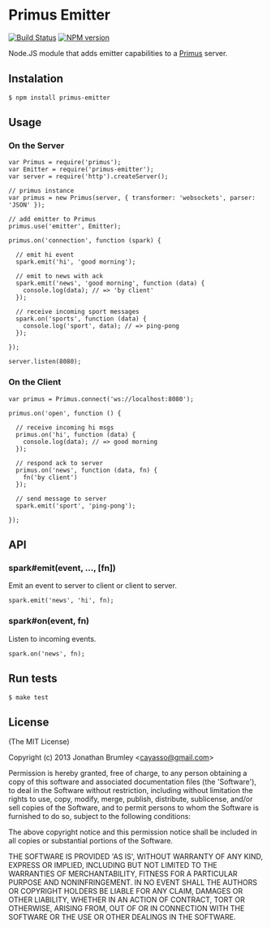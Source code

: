 # Primus Emitter

[![Build Status](https://travis-ci.org/cayasso/primus-emitter.png?branch=master)](https://travis-ci.org/cayasso/primus-emitter)
[![NPM version](https://badge.fury.io/js/primus-emitter.png)](http://badge.fury.io/js/primus-emitter)

Node.JS module that adds emitter capabilities to a [Primus](https://github.com/3rd-Eden/primus) server.

## Instalation

```
$ npm install primus-emitter
```

## Usage

### On the Server

```
var Primus = require('primus');
var Emitter = require('primus-emitter');
var server = require('http').createServer();

// primus instance
var primus = new Primus(server, { transformer: 'websockets', parser: 'JSON' });

// add emitter to Primus
primus.use('emitter', Emitter);

primus.on('connection', function (spark) {

  // emit hi event
  spark.emit('hi', 'good morning');

  // emit to news with ack
  spark.emit('news', 'good morning', function (data) {
    console.log(data); // => 'by client'
  });

  // receive incoming sport messages
  spark.on('sports', function (data) {
    console.log('sport', data); // => ping-pong
  });

});

server.listen(8080);
```

### On the Client

```
var primus = Primus.connect('ws://localhost:8080');

primus.on('open', function () {

  // receive incoming hi msgs
  primus.on('hi', function (data) {
    console.log(data); // => good morning
  });

  // respond ack to server
  primus.on('news', function (data, fn) {
    fn('by client')
  });

  // send message to server
  spark.emit('sport', 'ping-pong');

});

```

## API

### spark#emit(event, ..., [fn])

Emit an event to server to client or client to server.

```
spark.emit('news', 'hi', fn);
```

### spark#on(event, fn)

Listen to incoming events.

```
spark.on('news', fn);
```

## Run tests

```
$ make test
```

## License

(The MIT License)

Copyright (c) 2013 Jonathan Brumley &lt;cayasso@gmail.com&gt;

Permission is hereby granted, free of charge, to any person obtaining
a copy of this software and associated documentation files (the
'Software'), to deal in the Software without restriction, including
without limitation the rights to use, copy, modify, merge, publish,
distribute, sublicense, and/or sell copies of the Software, and to
permit persons to whom the Software is furnished to do so, subject to
the following conditions:

The above copyright notice and this permission notice shall be
included in all copies or substantial portions of the Software.

THE SOFTWARE IS PROVIDED 'AS IS', WITHOUT WARRANTY OF ANY KIND,
EXPRESS OR IMPLIED, INCLUDING BUT NOT LIMITED TO THE WARRANTIES OF
MERCHANTABILITY, FITNESS FOR A PARTICULAR PURPOSE AND NONINFRINGEMENT.
IN NO EVENT SHALL THE AUTHORS OR COPYRIGHT HOLDERS BE LIABLE FOR ANY
CLAIM, DAMAGES OR OTHER LIABILITY, WHETHER IN AN ACTION OF CONTRACT,
TORT OR OTHERWISE, ARISING FROM, OUT OF OR IN CONNECTION WITH THE
SOFTWARE OR THE USE OR OTHER DEALINGS IN THE SOFTWARE.
